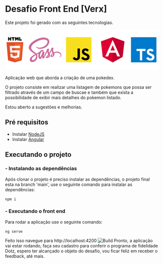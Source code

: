 # Desafio Front End [Verx]

Este projeto foi gerado com as seguintes tecnologias.

![Tecnologias](src/assets/img/tecnologias.png)

Aplicação web que aborda a criação de uma pokedex.

O projeto consiste em realizar uma listagem de pokemons que possa ser filtrado através de um campo de buscae e também que exista a possibilidade de exibir mais detalhes do pokemon listado.

Estou aberto a sugestões e melhorias.

## Pré requisitos

- Instalar [NodeJS](https://nodejs.org/en/)
- Instalar [Angular](https://angular.io/guide/setup-local)
## Executando o projeto

### - Instalando as dependências

Após clonar o projeto é preciso instalar as dependências, o projeto final esta na branch 'main', use o seguinte comando para instalar as dependências:
```
npm i
```
### - Executando o front end
Para rodar a aplicação use o seguinte comando:
```
ng serve
```
Feito isso navegue para http://localhost:4200
![Build](https://i2.wp.com/perdidas.com.br/wp-content/uploads/2018/09/elmo-fogo.gif?resize=540%2C368)
Pronto, a aplicação vai estar rodando, faça seu cadastro para conferir o programa de fidelidade Dotz, espero ter alcançado o objeto do desafio, vou ficar feliz em receber o feedback, até mais.